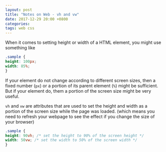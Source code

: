 ```yaml
---
layout: post
title: "Notes on Web - vh and vw"
date: 2017-12-29 20:00 +0800
categories:
tags: web css
---
```


When it comes to setting height or width of a HTML element, you might use something like

``` css
.sample {
height: 100px;
width: 85%;
}
```

If your element do not change according to different screen sizes, then a fixed number (```px```) or a portion of its parent element (```%```) might be sufficient. But if your element do, them a portion of the screen size might be very useful.


```vh``` and ```vw``` are attributes that are used to set the height and width as a portion of the screen size while the page was loaded. (which means you need to refresh your webpage to see the effect if you change the size of your browser)

``` css
.sample {
height: 90vh; /* set the height to 90% of the screen height */
width: 50vw; /* set the width to 50% of the screen width */
}
```

